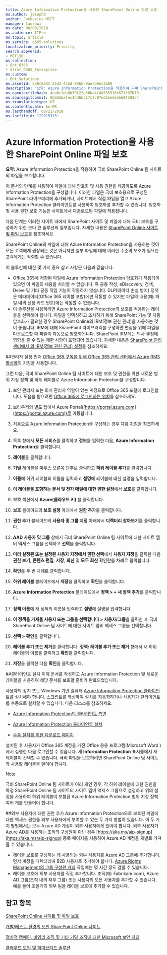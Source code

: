 ```yaml
---
title: Azure Information Protection을 사용한 SharePoint Online 파일 보호
ms.author: josephd
author: JoeDavies-MSFT
manager: laurawi
ms.date: 08/08/2018
ms.audience: ITPro
ms.topic: article
ms.service: o365-solutions
localization_priority: Priority
search.appverid:
- MET150
ms.collection:
- Ent_O365
- Strat_O365_Enterprise
ms.custom:
- Ent_Solutions
ms.assetid: 5b9c8e41-25d2-436d-89bb-9aecb9ec2b80
description: '요약: Azure Information Protection을 적용하여 극비 SharePoint Online 팀 사이트의 파일을 보호합니다.'
ms.openlocfilehash: 4ea6c1da8b39f22a56ba4f4d555518b671f07b70
ms.sourcegitcommit: 9bb65bafec4dd6bc17c7c07ed55e5eb6b94584c4
ms.translationtype: HT
ms.contentlocale: ko-KR
ms.lasthandoff: 08/21/2018
ms.locfileid: "22915313"
---
```

# <a name="protect-sharepoint-online-files-with-azure-information-protection"></a>Azure Information Protection을 사용한 SharePoint Online 파일 보호

 **요약:** Azure Information Protection을 적용하여 극비 SharePoint Online 팀 사이트의 파일을 보호합니다.
  
이 문서의 단계를 사용하여 파일에 대해 암호화 및 사용 권한을 제공하도록 Azure Information Protection을 구성합니다. 이러한 파일은 극비 보호용으로 구성된 SharePoint 라이브러리에 추가되거나, 사이트에서 직접 파일을 열고 Azure Information Protection 클라이언트를 사용하여 암호화를 추가할 수 있습니다. 암호화 및 사용 권한 보호 기능은 사이트에서 다운로드된 파일에 적용됩니다. 

다음 단계는 이러한 사이트 내에서 SharePoint 사이트 및 파일에 대해 극비 보호를 구성하기 위한 보다 큰 솔루션의 일부입니다. 자세한 내용은 [SharePoint Online 사이트 및 파일 보호](secure-sharepoint-online-sites-and-files.md)를 참조하세요. 

SharePoint Online의 파일에 대해 Azure Information Protection을 사용하는 것이 모든 고객에게 권장되는 것은 아니지만 일부 파일에 대해 이러한 수준의 보호가 필요한 고객에게는 적절할 수 있습니다.

이 솔루션에 대한 몇 가지 중요 참고 사항은 다음과 같습니다.
- Office 365에 저장된 파일에 Azure Information Protection 암호화가 적용되어 있으면 이 파일의 내용을 처리할 수 없습니다. 즉 공동 작성, eDiscovery, 검색, Delve 및 기타 공동 작업 기능이 작동하지 않습니다. DLP(데이터 손실 방지) 정책은 메타데이터(Office 365 레이블 포함)에만 작동할 수 있지만 파일의 내용(예: 파일 내의 신용 카드 번호)에는 작동할 수 없습니다.
- 이 솔루션을 사용하려면 Azure Information Protection의 보호를 적용하는 레이블을 선택해야 합니다. 파일을 인덱싱하고 조사하기 위해 SharePoint 기능 및 자동 암호화가 필요한 경우 SharePoint Online의 IRM(정보 권한 관리)을 사용하는 것이 좋습니다. IRM에 대해 SharePoint 라이브러리를 구성하면 편집을 위해 파일을 다운로드할 때 파일이 자동으로 암호화됩니다. SharePoint IRM에는 의사 결정에 영향을 줄 수 있는 제한 사항이 포함되어 있습니다. 자세한 내용은 [SharePoint 관리 센터에서 의 IRM(정보 권한 관리) 설정](https://support.office.com/ko-KR/article/Set-up-Information-Rights-Management-IRM-in-SharePoint-admin-center-239CE6EB-4E81-42DB-BF86-A01362FED65C)을 참조하세요.

##<a name="admin-setup"></a>관리자 설정
먼저 [Office 365 구독을 위해 Office 365 관리 센터에서 Azure RMS 활성화](https://docs.microsoft.com/information-protection/deploy-use/activate-office365)의 지침을 사용합니다.
  
그런 다음, 극비 SharePoint Online 팀 사이트에 대한 보호 및 권한을 위한 새로운 범위 지정 정책 및 하위 레이블로 Azure Information Protection을 구성합니다.
  
1. 보안 관리자 또는 회사 관리자 역할이 있는 계정으로 Office 365 포털에 로그인합니다. 도움을 받으려면 [Office 365에 로그인하는 위치](https://support.office.com/Article/Where-to-sign-in-to-Office-365-e9eb7d51-5430-4929-91ab-6157c5a050b4)를 참조하세요.
    
2. 브라우저의 별도 탭에서 Azure Portal([https://portal.azure.com](https://portal.azure.com))로 이동합니다.
    
3. 처음으로 Azure Information Protection을 구성하는 경우 다음 [지침](https://docs.microsoft.com/information-protection/deploy-use/configure-policy#to-access-the-azure-information-protection-blade-for-the-first-time)을 참조하세요.

4. 목록 창에서 **모든 서비스**를 클릭하고 **정보**를 입력한 다음, **Azure Information Protection**을 클릭합니다.

5. **레이블**을 클릭합니다.
    
6. **기밀** 레이블을 마우스 오른쪽 단추로 클릭하고 **하위 레이블 추가**를 클릭합니다.
    
7. **이름**에 하위 레이블의 이름을 입력하고 **설명**에 레이블에 대한 설명을 입력합니다.
    
8. **이 레이블을 포함하는 문서 및 전자 메일에 대한 권한 설정**에서 **보호**를 클릭합니다.
    
9. **보호** 섹션에서 **Azure(클라우드 키)** 를 클릭합니다.
    
10. **보호** 블레이드의 **보호 설정** 아래에서 **권한 추가**를 클릭합니다.
    
11. **권한 추가** 블레이드의 **사용자 및 그룹 지정** 아래에서 **디렉터리 찾아보기**를 클릭합니다.
    
12. **AAD 사용자 및 그룹** 창에서 극비 SharePoint Online 팀 사이트에 대한 사이트 멤버 액세스 그룹을 선택하고 **선택**을 클릭합니다.
    
13. **미리 설정된 또는 설정된 사용자 지정에서 권한 선택**에서 **사용자 지정**을 클릭한 다음 **권한 보기**, **콘텐츠 편집**, **저장**, **회신** 및 **모두 회신** 확인란을 차례로 클릭합니다.
    
14. **확인**를 두 번 차례로 클릭합니다.
    
15. **하위 레이블** 블레이드에서 **저장**을 클릭하고 **확인**을 클릭합니다.

16. **Azure Information Protection** 블레이드에서 **정책 > + 새 정책 추가**를 클릭합니다.
    
17. **정책 이름**에 새 정책의 이름을 입력하고 **설명**에 설명을 입력합니다.
    
18. **이 정책을 가져올 사용자 또는 그룹을 선택합니다 > 사용자/그룹**을 클릭한 후 극비 SharePoint Online 팀 사이트에 대한 사이트 멤버 액세스 그룹을 선택합니다.
    
19. **선택 > 확인**을 클릭합니다.

20. **레이블 추가 또는 제거**를 클릭합니다. **정책: 레이블 추가 또는 제거** 창에서 새 하위 레이블의 이름을 클릭하고 **확인**을 클릭합니다.   

21. **저장**을 클릭한 다음 **확인**을 클릭합니다.
 
##<a name="client-setup"></a>클라이언트 설치
이제 문서를 작성하고 Azure Information Protection 및 새로운 레이블을 사용하여 해당 문서를 보호할 준비가 완료되었습니다.
  
사용자의 장치 또는 Windows 기반 컴퓨터 [Azure Information Protection 클라이언트](https://docs.microsoft.com/information-protection/rms-client/install-client-app)를 설치해야 합니다. 스크립트를 작성하여 설치를 자동화하거나 사용자가 클라이언트를 수동으로 설치할 수 있습니다. 다음 리소스를 참조하세요.
  
- [Azure Information Protection의 클라이언트 측면](https://docs.microsoft.com/information-protection/rms-client/use-client)
    
- [Azure Information Protection 클라이언트 설치](https://docs.microsoft.com/information-protection/rms-client/client-admin-guide)
    
- [수동 설치를 위한 다운로드 페이지](https://www.microsoft.com/download/details.aspx?id=53018)
    
설치된 후 사용자가 Office 365 계정을 가진 Office 응용 프로그램(Microsoft Word )에서 실행한 다음 로그인할 수 있습니다. 새 **Information Protection** 표시줄에서 새 레이블이 선택할 수 있습니다. 극비 파일을 보호하려면 SharePoint Online 팀 사이트와 사용할 레이블을 알아야 합니다.
  
> [!NOTE]
> 극비 SharePoint Online 팀 사이트가 여러 개인 경우, 각 하위 레이블에 대한 권한을 특정 SharePoint Online 팀 사이트의 사이트 멤버 액세스 그룹으로 설정하고 위의 설정을 사용하여 하위 레이블이 포함된 Azure Information Protection 범위 지정 정책 여러 개를 만들어야 합니다. 
  
##<a name="adding-permissions-for-external-users"></a>외부 사용자에 대한 권한 추가
Azure Information Protection으로 보호된 파일에 대한 액세스 권한을 외부 사용자에게 부여할 수 있는 두 가지 방법이 있습니다. 이 두 가지 방법에서는 모두 Azure AD 계정이 외부 사용자에게 있어야 합니다. 외부 사용자가 Azure AD를 사용하는 조직의 구성원이 아닌 경우 [https://aka.ms/aip-signup](https://aka.ms/aip-signup) 등록 페이지를 사용하여 Azure AD 계정을 개별로 가져올 수 있습니다.

 - 레이블 보호를 구성하는 데 사용되는 외부 사용자를 Azure AD 그룹에 추가합니다. 먼저 계정을 디렉터리에 B2B 사용자로 추가해야 합니다. [Azure Rights Management의 그룹 구성원 캐싱](https://docs.microsoft.com/ko-KR/azure/information-protection/plan-design/prepare#group-membership-caching-by-azure-information-protection) 작업에는 몇 시간 정도 걸릴 수 있습니다.  
 - 레이블 보호에 외부 사용자를 직접 추가합니다. 조직(예: Fabrikam.com), Azure AD 그룹(조직 내의 재무 그룹) 또는 사용자의 모든 사용자를 추가할 수 있습니다. 예를 들어 조절기의 외부 팀을 레이블 보호에 추가할 수 있습니다.

## <a name="see-also"></a>참고 항목

[SharePoint Online 사이트 및 파일 보호](secure-sharepoint-online-sites-and-files.md)
  
[개발/테스트 환경의 보안 SharePoint Online 사이트](secure-sharepoint-online-sites-in-a-dev-test-environment.md)
  
[정치적 캠페인, 비영리 조직 및 기타 기밀 조직에 대한 Microsoft 보안 지침](microsoft-security-guidance-for-political-campaigns-nonprofits-and-other-agile-o.md)
  
[클라우드 도입 및 하이브리드 솔루션](cloud-adoption-and-hybrid-solutions.md)




